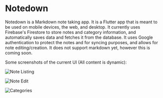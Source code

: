 # Notedown

Notedown is a Markdown note taking app. It is a Flutter app that is meant to be used on mobile devices, the web, and desktop. It currently uses Firebase's Firestore to store notes and category information, and automatically saves data and fetches it from the database. It uses Google authentication to protect the notes and for syncing purposes, and allows for note editing/creation. It does not support markdown yet, however this is coming soon.

Some screenshots of the current UI (All content is dynamic):

![Note Listing](https://rubbaboy.me/images/vce9vat)

![Note Edit](https://rubbaboy.me/images/h7yoxjp)

![Categories](https://rubbaboy.me/images/3pna9a4)
